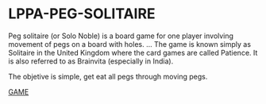 # LPPA-PEG-SOLITAIRE
Peg solitaire (or Solo Noble) is a board game for one player involving movement of pegs on a board with holes. ... 
The game is known simply as Solitaire in the United Kingdom where the card games are called Patience. 
It is also referred to as Brainvita (especially in India).

The objetive is simple, get eat all pegs through moving pegs.

[GAME](https://facundo1.github.io/LPPA-PEG-SOLITAIRE/)

